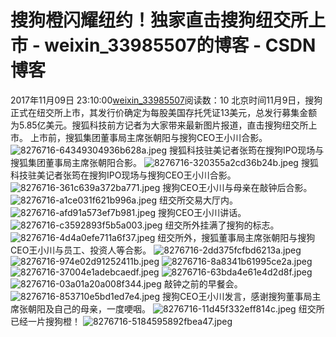 # 搜狗橙闪耀纽约！独家直击搜狗纽交所上市 - weixin_33985507的博客 - CSDN博客
2017年11月09日 23:10:00[weixin_33985507](https://me.csdn.net/weixin_33985507)阅读数：10
北京时间11月9日，搜狗正式在纽交所上市，其发行价确定为每股美国存托凭证13美元，总发行募集金额为5.85亿美元。搜狐科技前方记者为大家带来最新图片报道，直击搜狗纽交所上市。
上市前，搜狐集团董事局主席张朝阳与搜狗CEO王小川合影。
![8276716-64349304936b628a.jpeg](https://upload-images.jianshu.io/upload_images/8276716-64349304936b628a.jpeg)
搜狐科技驻美记者张筠在搜狗IPO现场与搜狐集团董事局主席张朝阳合影。
![8276716-320355a2cd36b24b.jpeg](https://upload-images.jianshu.io/upload_images/8276716-320355a2cd36b24b.jpeg)
搜狐科技驻美记者张筠在搜狗IPO现场与搜狗CEO王小川合影。
![8276716-361c639a372ba771.jpeg](https://upload-images.jianshu.io/upload_images/8276716-361c639a372ba771.jpeg)
搜狗CEO王小川与母亲在敲钟后合影。
![8276716-a1ce031f621b996a.jpeg](https://upload-images.jianshu.io/upload_images/8276716-a1ce031f621b996a.jpeg)
纽交所交易大厅内。
![8276716-afd91a573ef7b981.jpeg](https://upload-images.jianshu.io/upload_images/8276716-afd91a573ef7b981.jpeg)
搜狗CEO王小川讲话。
![8276716-c3592893f5b5a003.jpeg](https://upload-images.jianshu.io/upload_images/8276716-c3592893f5b5a003.jpeg)
纽交所外挂满了搜狗的标志。
![8276716-4d4a0efe711a6f37.jpeg](https://upload-images.jianshu.io/upload_images/8276716-4d4a0efe711a6f37.jpeg)
纽交所外，搜狐董事局主席张朝阳与搜狗CEO王小川与员工、投资人等合影。
![8276716-2dd375fcfbd6213a.jpeg](https://upload-images.jianshu.io/upload_images/8276716-2dd375fcfbd6213a.jpeg)
![8276716-974e02d91252411b.jpeg](https://upload-images.jianshu.io/upload_images/8276716-974e02d91252411b.jpeg)
![8276716-8a8341b61995ce2a.jpeg](https://upload-images.jianshu.io/upload_images/8276716-8a8341b61995ce2a.jpeg)
![8276716-37004e1adebcaedf.jpeg](https://upload-images.jianshu.io/upload_images/8276716-37004e1adebcaedf.jpeg)
![8276716-63bda4e61e4d2d8f.jpeg](https://upload-images.jianshu.io/upload_images/8276716-63bda4e61e4d2d8f.jpeg)
![8276716-03a01a20a008f344.jpeg](https://upload-images.jianshu.io/upload_images/8276716-03a01a20a008f344.jpeg)
敲钟之前的早餐会。
![8276716-853710e5bd1ed7e4.jpeg](https://upload-images.jianshu.io/upload_images/8276716-853710e5bd1ed7e4.jpeg)
搜狗CEO王小川发言，感谢搜狗董事局主席张朝阳及自己的母亲，一度哽咽。
![8276716-11d45f332eff814c.jpeg](https://upload-images.jianshu.io/upload_images/8276716-11d45f332eff814c.jpeg)
纽交所已经一片搜狗橙！
![8276716-5184595892fbea47.jpeg](https://upload-images.jianshu.io/upload_images/8276716-5184595892fbea47.jpeg)
